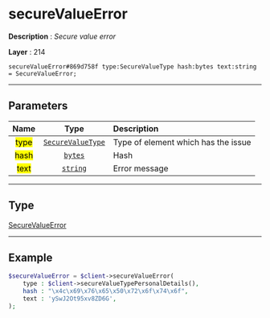 # secureValueError

**Description** : *Secure value error*

**Layer** : 214

```tl
secureValueError#869d758f type:SecureValueType hash:bytes text:string = SecureValueError;
```

---

## Parameters

| Name | Type | Description |
| :---: | :---: | :--- |
| <mark>type</mark> | [`SecureValueType`](type/SecureValueType) | Type of element which has the issue |
| <mark>hash</mark> | [`bytes`](type/bytes) | Hash |
| <mark>text</mark> | [`string`](type/string) | Error message |

---

## Type

[SecureValueError](type/SecureValueError)

---

## Example

```php
$secureValueError = $client->secureValueError(
	type : $client->secureValueTypePersonalDetails(),
	hash : "\x4c\x69\x76\x65\x50\x72\x6f\x74\x6f",
	text : 'ySwJ2Ot95xv8ZD6G',
);
```